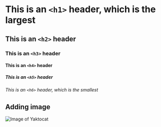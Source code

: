# This is an `<h1>` header, which is the largest
## This is an `<h2>` header
### This is an `<h3>` header 
#### This is an `<h4>` header 
##### This is an `<h5>` header 
###### This is an `<h6>` header, which is the smallest

## Adding image

![Image of Yaktocat](https://octodex.github.com/images/yaktocat.png)
